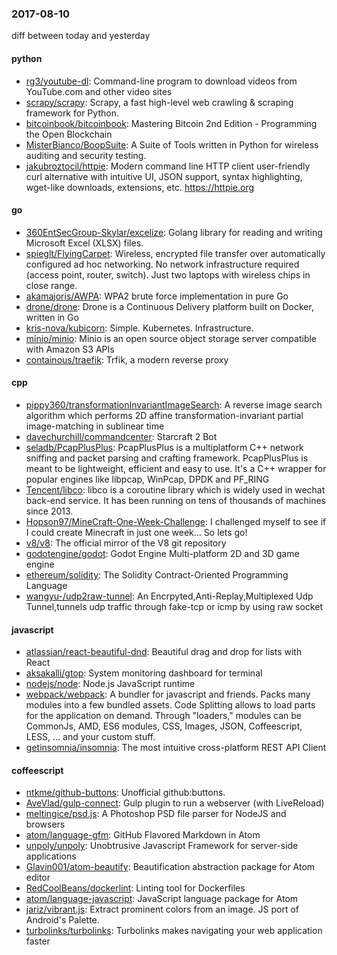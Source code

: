 ### 2017-08-10
diff between today and yesterday

#### python
* [rg3/youtube-dl](https://github.com/rg3/youtube-dl): Command-line program to download videos from YouTube.com and other video sites
* [scrapy/scrapy](https://github.com/scrapy/scrapy): Scrapy, a fast high-level web crawling & scraping framework for Python.
* [bitcoinbook/bitcoinbook](https://github.com/bitcoinbook/bitcoinbook): Mastering Bitcoin 2nd Edition - Programming the Open Blockchain
* [MisterBianco/BoopSuite](https://github.com/MisterBianco/BoopSuite): A Suite of Tools written in Python for wireless auditing and security testing.
* [jakubroztocil/httpie](https://github.com/jakubroztocil/httpie): Modern command line HTTP client  user-friendly curl alternative with intuitive UI, JSON support, syntax highlighting, wget-like downloads, extensions, etc. https://httpie.org

#### go
* [360EntSecGroup-Skylar/excelize](https://github.com/360EntSecGroup-Skylar/excelize): Golang library for reading and writing Microsoft Excel (XLSX) files.
* [spieglt/FlyingCarpet](https://github.com/spieglt/FlyingCarpet): Wireless, encrypted file transfer over automatically configured ad hoc networking. No network infrastructure required (access point, router, switch). Just two laptops with wireless chips in close range.
* [akamajoris/AWPA](https://github.com/akamajoris/AWPA): WPA2 brute force implementation in pure Go
* [drone/drone](https://github.com/drone/drone): Drone is a Continuous Delivery platform built on Docker, written in Go
* [kris-nova/kubicorn](https://github.com/kris-nova/kubicorn): Simple. Kubernetes. Infrastructure.
* [minio/minio](https://github.com/minio/minio): Minio is an open source object storage server compatible with Amazon S3 APIs
* [containous/traefik](https://github.com/containous/traefik): Trfik, a modern reverse proxy

#### cpp
* [pippy360/transformationInvariantImageSearch](https://github.com/pippy360/transformationInvariantImageSearch): A reverse image search algorithm which performs 2D affine transformation-invariant partial image-matching in sublinear time
* [davechurchill/commandcenter](https://github.com/davechurchill/commandcenter): Starcraft 2 Bot
* [seladb/PcapPlusPlus](https://github.com/seladb/PcapPlusPlus): PcapPlusPlus is a multiplatform C++ network sniffing and packet parsing and crafting framework. PcapPlusPlus is meant to be lightweight, efficient and easy to use. It's a C++ wrapper for popular engines like libpcap, WinPcap, DPDK and PF_RING
* [Tencent/libco](https://github.com/Tencent/libco): libco is a coroutine library which is widely used in wechat back-end service. It has been running on tens of thousands of machines since 2013.
* [Hopson97/MineCraft-One-Week-Challenge](https://github.com/Hopson97/MineCraft-One-Week-Challenge): I challenged myself to see if I could create Minecraft in just one week... So lets go!
* [v8/v8](https://github.com/v8/v8): The official mirror of the V8 git repository
* [godotengine/godot](https://github.com/godotengine/godot): Godot Engine  Multi-platform 2D and 3D game engine
* [ethereum/solidity](https://github.com/ethereum/solidity): The Solidity Contract-Oriented Programming Language
* [wangyu-/udp2raw-tunnel](https://github.com/wangyu-/udp2raw-tunnel): An Encrpyted,Anti-Replay,Multiplexed Udp Tunnel,tunnels udp traffic through fake-tcp or icmp by using raw socket

#### javascript
* [atlassian/react-beautiful-dnd](https://github.com/atlassian/react-beautiful-dnd): Beautiful drag and drop for lists with React
* [aksakalli/gtop](https://github.com/aksakalli/gtop): System monitoring dashboard for terminal
* [nodejs/node](https://github.com/nodejs/node): Node.js JavaScript runtime 
* [webpack/webpack](https://github.com/webpack/webpack): A bundler for javascript and friends. Packs many modules into a few bundled assets. Code Splitting allows to load parts for the application on demand. Through "loaders," modules can be CommonJs, AMD, ES6 modules, CSS, Images, JSON, Coffeescript, LESS, ... and your custom stuff.
* [getinsomnia/insomnia](https://github.com/getinsomnia/insomnia): The most intuitive cross-platform REST API Client 

#### coffeescript
* [ntkme/github-buttons](https://github.com/ntkme/github-buttons): Unofficial github:buttons.
* [AveVlad/gulp-connect](https://github.com/AveVlad/gulp-connect): Gulp plugin to run a webserver (with LiveReload)
* [meltingice/psd.js](https://github.com/meltingice/psd.js): A Photoshop PSD file parser for NodeJS and browsers
* [atom/language-gfm](https://github.com/atom/language-gfm): GitHub Flavored Markdown in Atom
* [unpoly/unpoly](https://github.com/unpoly/unpoly): Unobtrusive Javascript Framework for server-side applications
* [Glavin001/atom-beautify](https://github.com/Glavin001/atom-beautify):  Beautification abstraction package for Atom editor
* [RedCoolBeans/dockerlint](https://github.com/RedCoolBeans/dockerlint): Linting tool for Dockerfiles
* [atom/language-javascript](https://github.com/atom/language-javascript): JavaScript language package for Atom
* [jariz/vibrant.js](https://github.com/jariz/vibrant.js): Extract prominent colors from an image. JS port of Android's Palette.
* [turbolinks/turbolinks](https://github.com/turbolinks/turbolinks): Turbolinks makes navigating your web application faster
